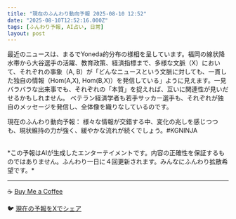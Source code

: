 ```yaml
---
title: "現在のふんわり動向予報 2025-08-10 12:52"
date: "2025-08-10T12:52:16.000Z"
tags: [ふんわり予報, AI占い, 日常]
layout: post
---
```


最近のニュースは、まるでYoneda的分布の様相を呈しています。福岡の線状降水帯から大谷選手の活躍、教育政策、経済指標まで、多様な文脈（X）において、それぞれの事象（A, B）が「どんなニュースという文脈に対しても、一貫した独自の情報（Hom(A,X), Hom(B,X)）を発信している」ように見えます。一見バラバラな出来事でも、それぞれの「本質」を捉えれば、互いに関連性が見いだせるかもしれません。  ベテラン経済学者も若手サッカー選手も、それぞれが独自のメッセージを発信し、全体像を織りなしているのです。


現在のふんわり動向予報：
様々な情報が交錯する中、変化の兆しを感じつつも、現状維持の力が強く、緩やかな流れが続くでしょう。#KGNINJA

<br>
*この予報はAIが生成したエンターテイメントです。内容の正確性を保証するものではありません。ふんわり一日に４回更新されます。みんなにふんわり拡散希望です。*

---
☕️ [Buy Me a Coffee](https://www.buymeacoffee.com/kgninja)

🐦 [現在の予報をXでシェア](https://twitter.com/intent/tweet?text=%E7%8F%BE%E5%9C%A8%E3%81%AE%E3%81%B5%E3%82%93%E3%82%8F%E3%82%8A%E4%BA%88%E5%A0%B1%3A%20%E3%80%8C%E6%9C%80%E8%BF%91%E3%81%AE%E3%83%8B%E3%83%A5%E3%83%BC%E3%82%B9%E3%81%AF%E3%80%81%E3%81%BE%E3%82%8B%E3%81%A7Yoneda%E7%9A%84%E5%88%86%E5%B8%83%E3%81%AE%E6%A7%98%E7%9B%B8%E3%82%92%E5%91%88%E3%81%97%E3%81%A6%E3%81%84%E3%81%BE%E3%81%99%E3%80%82%E3%80%8D%23KGNINJA%20%E7%B6%9A%E3%81%8D%E3%81%AF%E3%83%96%E3%83%AD%E3%82%B0%E3%81%A7%EF%BC%81%F0%9F%91%87&url=https%3A%2F%2Fkg-ninja.github.io%2FFunwariyoso%2F)
